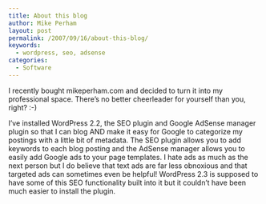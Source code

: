 ```yaml
---
title: About this blog
author: Mike Perham
layout: post
permalink: /2007/09/16/about-this-blog/
keywords:
  - wordpress, seo, adsense
categories:
  - Software
---
```

I recently bought mikeperham.com and decided to turn it into my professional space. There&#8217;s no better cheerleader for yourself than you, right? :-)

I&#8217;ve installed WordPress 2.2, the SEO plugin and Google AdSense manager plugin so that I can blog AND make it easy for Google to categorize my postings with a little bit of metadata. The SEO plugin allows you to add keywords to each blog posting and the AdSense manager allows you to easily add Google ads to your page templates. I hate ads as much as the next person but I do believe that text ads are far less obnoxious and that targeted ads can sometimes even be helpful! WordPress 2.3 is supposed to have some of this SEO functionality built into it but it couldn&#8217;t have been much easier to install the plugin.